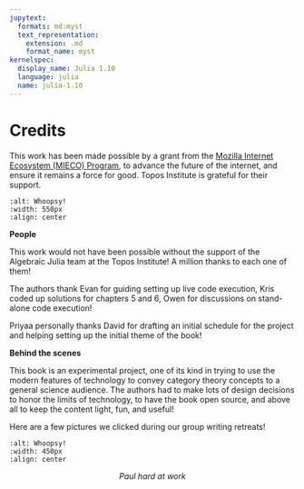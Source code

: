 ```yaml
---
jupytext:
  formats: md:myst
  text_representation:
    extension: .md
    format_name: myst
kernelspec:
  display_name: Julia 1.10
  language: julia
  name: julia-1.10
---
```


# Credits

This work has been made possible by a grant from the [Mozilla Internet Ecosystem (MIECO) Program](https://future.mozilla.org/mieco/), to advance the future of the internet, and ensure it remains a force for good. Topos Institute is grateful for their support.

```{image} assets/Credits/Mozilla-Topos.png
:alt: Whoopsy!
:width: 550px
:align: center
```

**People**

This work would not have been possible without the support of the Algebraic Julia team at the Topos Institute! A million thanks to each one of  them!

The authors thank Evan for guiding setting up live code execution, Kris coded up solutions for chapters 5 and 6, Owen for discussions on stand-alone code execution! 

Priyaa personally thanks David for drafting an initial schedule for the project and helping setting up the initial theme of the book! 

**Behind the scenes**

This book is an experimental project, one of its kind in trying to use the modern features of technology to convey category theory concepts to a general science audience. The authors had to make lots of design decisions to honor the limits of technology, to have the book open source, and above all to keep the content light, fun, and useful! 

Here are a few pictures we clicked during our group writing retreats!


```{image} assets/Credits/Paul-hard-at-work.jpg
:alt: Whoopsy!
:width: 450px
:align: center
```
<center> <em> Paul hard at work </em> </center>




